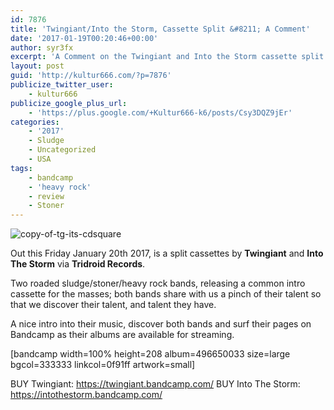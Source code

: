 ```yaml
---
id: 7876
title: 'Twingiant/Into the Storm, Cassette Split &#8211; A Comment'
date: '2017-01-19T00:20:46+00:00'
author: syr3fx
excerpt: 'A Comment on the Twingiant and Into the Storm cassette split (2017). '
layout: post
guid: 'http://kultur666.com/?p=7876'
publicize_twitter_user:
    - kultur666
publicize_google_plus_url:
    - 'https://plus.google.com/+Kultur666-k6/posts/Csy3DQZ9jEr'
categories:
    - '2017'
    - Sludge
    - Uncategorized
    - USA
tags:
    - bandcamp
    - 'heavy rock'
    - review
    - Stoner
---
```


![copy-of-tg-its-cdsquare](http://localhost:8080/wp-content/uploads/2017/01/copy-of-tg-its-cdsquare.png)

Out this Friday January 20th 2017, is a split cassettes by **Twingiant** and **Into The Storm** via **Tridroid Records**.

Two roaded sludge/stoner/heavy rock bands, releasing a common intro cassette for the masses; both bands share with us a pinch of their talent so that we discover their talent, and talent they have.

A nice intro into their music, discover both bands and surf their pages on Bandcamp as their albums are available for streaming.

\[bandcamp width=100% height=208 album=496650033 size=large bgcol=333333 linkcol=0f91ff artwork=small\]

BUY Twingiant: <https://twingiant.bandcamp.com/>
BUY Into The Storm: <https://intothestorm.bandcamp.com/>